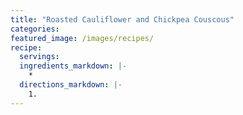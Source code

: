 ```yaml
---
title: "Roasted Cauliflower and Chickpea Couscous"
categories:
featured_image: /images/recipes/
recipe:
  servings: 
  ingredients_markdown: |-
    *
  directions_markdown: |-
    1.
---
```


